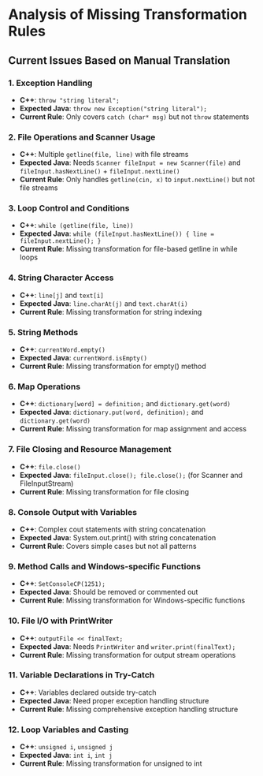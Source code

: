 # Analysis of Missing Transformation Rules

## Current Issues Based on Manual Translation

### 1. Exception Handling
- **C++**: `throw "string literal";`
- **Expected Java**: `throw new Exception("string literal");`
- **Current Rule**: Only covers `catch (char* msg)` but not `throw` statements

### 2. File Operations and Scanner Usage
- **C++**: Multiple `getline(file, line)` with file streams
- **Expected Java**: Needs `Scanner fileInput = new Scanner(file)` and `fileInput.hasNextLine()` + `fileInput.nextLine()`
- **Current Rule**: Only handles `getline(cin, x)` to `input.nextLine()` but not file streams

### 3. Loop Control and Conditions
- **C++**: `while (getline(file, line))`
- **Expected Java**: `while (fileInput.hasNextLine()) { line = fileInput.nextLine(); }`
- **Current Rule**: Missing transformation for file-based getline in while loops

### 4. String Character Access
- **C++**: `line[j]` and `text[i]`
- **Expected Java**: `line.charAt(j)` and `text.charAt(i)`
- **Current Rule**: Missing transformation for string indexing

### 5. String Methods
- **C++**: `currentWord.empty()`
- **Expected Java**: `currentWord.isEmpty()`
- **Current Rule**: Missing transformation for empty() method

### 6. Map Operations
- **C++**: `dictionary[word] = definition;` and `dictionary.get(word)`
- **Expected Java**: `dictionary.put(word, definition);` and `dictionary.get(word)`
- **Current Rule**: Missing transformation for map assignment and access

### 7. File Closing and Resource Management
- **C++**: `file.close()`
- **Expected Java**: `fileInput.close(); file.close();` (for Scanner and FileInputStream)
- **Current Rule**: Missing transformation for file closing

### 8. Console Output with Variables
- **C++**: Complex cout statements with string concatenation
- **Expected Java**: System.out.print() with string concatenation
- **Current Rule**: Covers simple cases but not all patterns

### 9. Method Calls and Windows-specific Functions  
- **C++**: `SetConsoleCP(1251);`
- **Expected Java**: Should be removed or commented out
- **Current Rule**: Missing transformation for Windows-specific functions

### 10. File I/O with PrintWriter
- **C++**: `outputFile << finalText;`
- **Expected Java**: Needs `PrintWriter` and `writer.print(finalText);`
- **Current Rule**: Missing transformation for output stream operations

### 11. Variable Declarations in Try-Catch
- **C++**: Variables declared outside try-catch
- **Expected Java**: Need proper exception handling structure
- **Current Rule**: Missing comprehensive exception handling structure

### 12. Loop Variables and Casting
- **C++**: `unsigned i`, `unsigned j`
- **Expected Java**: `int i`, `int j`
- **Current Rule**: Missing transformation for unsigned to int